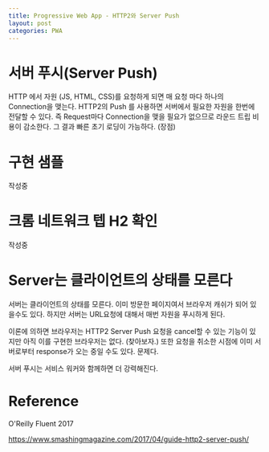 ```yaml
---
title: Progressive Web App - HTTP2와 Server Push
layout: post
categories: PWA
---
```



# 서버 푸시(Server Push)
HTTP 에서 자원 (JS, HTML, CSS)를 요청하게 되면 매 요청 마다 하나의 Connection을 맺는다.
HTTP2의 Push 를 사용하면 서버에서 필요한 자원을 한번에 전달할 수 있다. 즉 Request마다 Connection을 맺을 필요가 없으므로 라운드 트립 비용이 감소한다.
그 결과 빠른 초기 로딩이 가능하다. (장점)

# 구현 샘플
작성중

# 크롬 네트워크 텝 H2 확인
작성중

# Server는 클라이언트의 상태를 모른다
서버는 클라이언트의 상태를 모른다. 이미 방문한 페이지여서 브라우저 캐쉬가 되어 있을수도 있다. 하지만 서버는 URL요청에 대해서 매번 자원을 푸시하게 된다.

이론에 의하면 브라우저는 HTTP2 Server Push 요청을 cancel할 수 있는 기능이 있지만 아직 이를 구현한 브라우저는 없다. (찾아보자.)
또한 요청을 취소한 시점에 이미 서버로부터 response가 오는 중일 수도 있다. 문제다.

서버 푸시는 서비스 워커와 함께하면 더 강력해진다.

# Reference
O'Reilly Fluent 2017

https://www.smashingmagazine.com/2017/04/guide-http2-server-push/
